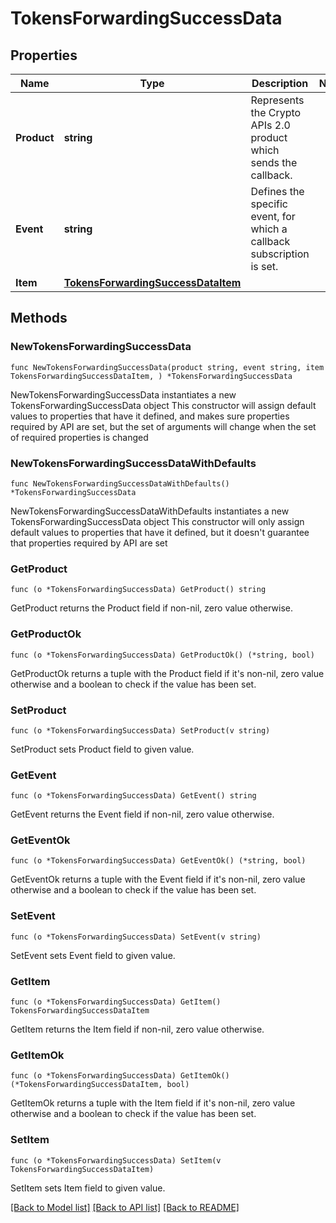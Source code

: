 # TokensForwardingSuccessData

## Properties

Name | Type | Description | Notes
------------ | ------------- | ------------- | -------------
**Product** | **string** | Represents the Crypto APIs 2.0 product which sends the callback. | 
**Event** | **string** | Defines the specific event, for which a callback subscription is set. | 
**Item** | [**TokensForwardingSuccessDataItem**](TokensForwardingSuccessDataItem.md) |  | 

## Methods

### NewTokensForwardingSuccessData

`func NewTokensForwardingSuccessData(product string, event string, item TokensForwardingSuccessDataItem, ) *TokensForwardingSuccessData`

NewTokensForwardingSuccessData instantiates a new TokensForwardingSuccessData object
This constructor will assign default values to properties that have it defined,
and makes sure properties required by API are set, but the set of arguments
will change when the set of required properties is changed

### NewTokensForwardingSuccessDataWithDefaults

`func NewTokensForwardingSuccessDataWithDefaults() *TokensForwardingSuccessData`

NewTokensForwardingSuccessDataWithDefaults instantiates a new TokensForwardingSuccessData object
This constructor will only assign default values to properties that have it defined,
but it doesn't guarantee that properties required by API are set

### GetProduct

`func (o *TokensForwardingSuccessData) GetProduct() string`

GetProduct returns the Product field if non-nil, zero value otherwise.

### GetProductOk

`func (o *TokensForwardingSuccessData) GetProductOk() (*string, bool)`

GetProductOk returns a tuple with the Product field if it's non-nil, zero value otherwise
and a boolean to check if the value has been set.

### SetProduct

`func (o *TokensForwardingSuccessData) SetProduct(v string)`

SetProduct sets Product field to given value.


### GetEvent

`func (o *TokensForwardingSuccessData) GetEvent() string`

GetEvent returns the Event field if non-nil, zero value otherwise.

### GetEventOk

`func (o *TokensForwardingSuccessData) GetEventOk() (*string, bool)`

GetEventOk returns a tuple with the Event field if it's non-nil, zero value otherwise
and a boolean to check if the value has been set.

### SetEvent

`func (o *TokensForwardingSuccessData) SetEvent(v string)`

SetEvent sets Event field to given value.


### GetItem

`func (o *TokensForwardingSuccessData) GetItem() TokensForwardingSuccessDataItem`

GetItem returns the Item field if non-nil, zero value otherwise.

### GetItemOk

`func (o *TokensForwardingSuccessData) GetItemOk() (*TokensForwardingSuccessDataItem, bool)`

GetItemOk returns a tuple with the Item field if it's non-nil, zero value otherwise
and a boolean to check if the value has been set.

### SetItem

`func (o *TokensForwardingSuccessData) SetItem(v TokensForwardingSuccessDataItem)`

SetItem sets Item field to given value.



[[Back to Model list]](../README.md#documentation-for-models) [[Back to API list]](../README.md#documentation-for-api-endpoints) [[Back to README]](../README.md)


